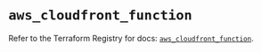 # `aws_cloudfront_function`

Refer to the Terraform Registry for docs: [`aws_cloudfront_function`](https://registry.terraform.io/providers/hashicorp/aws/5.37.0/docs/resources/cloudfront_function).
